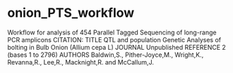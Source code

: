 onion_PTS_workflow
==================

Workflow for analysis of 454 Parallel Tagged Sequencing of long-range PCR amplicons
CITATION: 
  TITLE     QTL and population Genetic Analyses of bolting in Bulb Onion
            (Allium cepa L)
  JOURNAL   Unpublished
REFERENCE   2  (bases 1 to 2796)
  AUTHORS   Baldwin,S., Pither-Joyce,M., Wright,K., Revanna,R., Lee,R.,
            Macknight,R. and McCallum,J.


